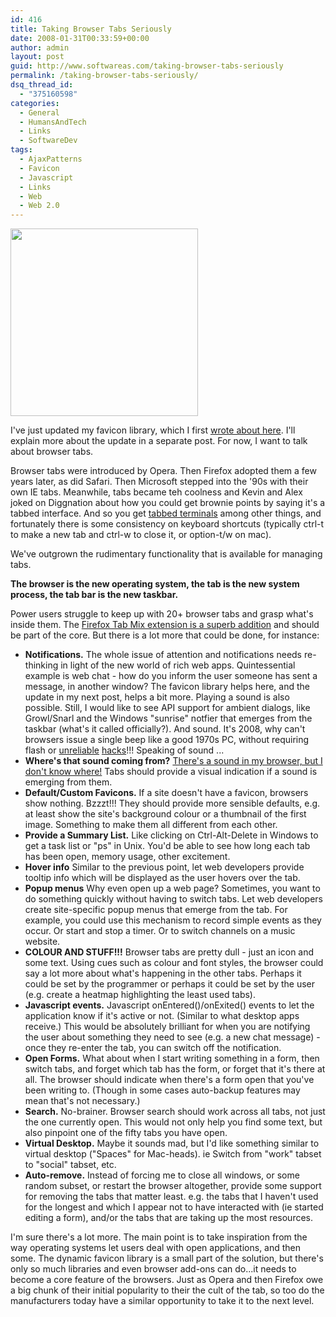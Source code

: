 ```yaml
---
id: 416
title: Taking Browser Tabs Seriously
date: 2008-01-31T00:33:59+00:00
author: admin
layout: post
guid: http://www.softwareas.com/taking-browser-tabs-seriously
permalink: /taking-browser-tabs-seriously/
dsq_thread_id:
  - "375160598"
categories:
  - General
  - HumansAndTech
  - Links
  - SoftwareDev
tags:
  - AjaxPatterns
  - Favicon
  - Javascript
  - Links
  - Web
  - Web 2.0
---
```

<img src="http://img254.imageshack.us/img254/5568/browsertabsvv3.png" style="width:300px;" />

I've just updated my favicon library, which I first <a href="http://softwareas.com/dynamic-favicons">wrote about here</a>. I'll explain more about the update in a separate post. For now, I want to talk about browser tabs.

Browser tabs were introduced by Opera. Then Firefox adopted them a few years later, as did Safari. Then Microsoft stepped into the '90s with their own IE tabs. Meanwhile, tabs became teh coolness and Kevin and Alex joked on Diggnation about how you could get brownie points by saying it's a tabbed interface. And so you get <a href="http://softwareas.com/tabbing-terminals-and-apples-popup-bug">tabbed terminals</a> among other things, and fortunately there is some consistency on keyboard shortcuts (typically ctrl-t to make a new tab and ctrl-w to close it, or option-t/w on mac).

We've outgrown the rudimentary functionality that is available for managing tabs.

<strong>The browser is the new operating system, the tab is the new system process, the tab bar is the new taskbar.</strong>

Power users struggle to keep up with 20+ browser tabs and grasp what's inside them. The <a href="http://addons.mozilla.org/firefox/addon/1122 ">Firefox Tab Mix extension is a superb addition</a> and should be part of the core. But there is a lot more that could be done, for instance:
<ul>
  <li><strong>Notifications.</strong> The whole issue of attention and notifications needs re-thinking in light of the new world of rich web apps. Quintessential example is web chat - how do you inform the user someone has sent a message, in another window? The favicon library helps here, and the update in my next post, helps a bit more. Playing a sound is also possible. Still, I would like to see API support for ambient dialogs, like Growl/Snarl and the Windows "sunrise" notfier that emerges from the taskbar (what's it called officially?). And sound. It's 2008, why can't browsers issue a single beep like a good 1970s PC, without requiring flash or <a href="http://ajaxian.com/archives/sound-with-javascript-but-not-flash ">unreliable</a> <a href="http://www.ajaxonomy.com/2008/ajax/cross-browser-sound-flash-only-as-a-last-resort">hacks</a>!!! Speaking of sound ...</li>
  <li><strong>Where's that sound coming from?</strong> <a href="http://softwareas.com/wheres-that-sound-coming-from">There's a sound in my browser, but I don't know where!</a> Tabs should provide a visual indication if a sound is emerging from them.</li>
  <li><strong>Default/Custom Favicons.</strong> If a site doesn't have a favicon, browsers show nothing. Bzzzt!!! They should provide more sensible defaults, e.g. at least show the site's background colour or a thumbnail of the first image. Something to make them all different from each other.</li>
  <li><strong>Provide a Summary List.</strong> Like clicking on Ctrl-Alt-Delete in Windows to get a task list or "ps" in Unix. You'd be able to see how long each tab has been open, memory usage, other excitement.</li>
  <li><strong>Hover info</strong> Similar to the previous point, let web developers provide tooltip info which will be displayed as the user hovers over the tab.</li>
  <li><strong>Popup menus</strong> Why even open up a web page? Sometimes, you want to do something quickly without having to switch tabs. Let web developers create site-specific popup menus that emerge from the tab. For example, you could use this mechanism to record simple events as they occur. Or start and stop a timer. Or to switch channels on a music website.</li>
  <li><strong>COLOUR AND STUFF!!!</strong> Browser tabs are pretty dull - just an icon and some text. Using cues such as colour and font styles, the browser could say a lot more about what's happening in the other tabs. Perhaps it could be set by the programmer or perhaps it could be set by the user (e.g. create a heatmap highlighting the least used tabs).</li>
  <li><strong>Javascript events.</strong> Javascript onEntered()/onExited() events to let the application know if it's active or not. (Similar to what desktop apps receive.) This would be absolutely brilliant for when you are notifying the user about something they need to see (e.g. a new chat message) - once they re-enter the tab, you can switch off the notification.</li>
  <li><strong>Open Forms.</strong> What about when I start writing something in a form, then switch tabs, and forget which tab has the form, or forget that it's there at all. The browser should indicate when there's a form open that you've been writing to. (Though in some cases auto-backup features may mean that's not necessary.)</li>
  <li><strong>Search.</strong> No-brainer. Browser search should work across all tabs, not just the one currently open. This would not only help you find some text, but also pinpoint one of the fifty tabs you have open.</li>
  <li><strong>Virtual Desktop.</strong> Maybe it sounds mad, but I'd like something similar to virtual desktop ("Spaces" for Mac-heads). ie Switch from "work" tabset to "social" tabset, etc.
  <li><strong>Auto-remove.</strong> Instead of forcing me to close all windows, or some random subset, or restart the browser altogether, provide some support for removing the tabs that matter least. e.g. the tabs that I haven't used for the longest and which I appear not to have interacted with (ie started editing a form), and/or the tabs that are taking up the most resources.</li>
</ul>

I'm sure there's a lot more. The main point is to take inspiration from the way operating systems let users deal with open applications, and then some. The dynamic favicon library is a small part of the solution, but there's only so much libraries and even browser add-ons can do...it needs to become a core feature of the browsers. Just as Opera and then Firefox owe a big chunk of their initial popularity to their the cult of the tab, so too do the manufacturers today have a similar opportunity to take it to the next level.